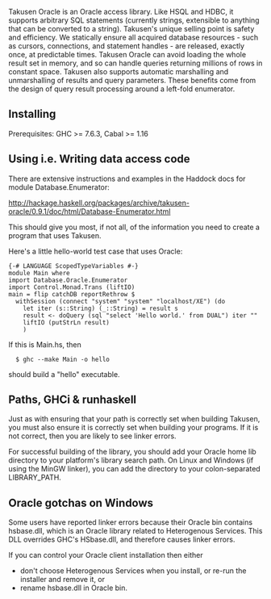 Takusen Oracle is an Oracle access library. Like HSQL and HDBC, it supports arbitrary SQL statements (currently strings, extensible to anything that can be converted to a string).  Takusen's unique selling point is safety and efficiency. We statically ensure all acquired database resources - such as cursors, connections, and statement handles - are released, exactly once, at predictable times. Takusen Oracle can avoid loading the whole result set in memory, and so can handle queries returning millions of rows in constant space. Takusen also supports automatic marshalling and unmarshalling of results and query parameters. These benefits come from the design of query result processing around a left-fold enumerator.

Installing
----------
Prerequisites: GHC >= 7.6.3, Cabal >= 1.16

Using i.e. Writing data access code
-----------------------------------
There are extensive instructions and examples in the Haddock docs
for module Database.Enumerator:

http://hackage.haskell.org/packages/archive/takusen-oracle/0.9.1/doc/html/Database-Enumerator.html

This should give you most, if not all, of the information you need to
create a program that uses Takusen.

Here's a little hello-world test case that uses Oracle:

```
{-# LANGUAGE ScopedTypeVariables #-}
module Main where
import Database.Oracle.Enumerator
import Control.Monad.Trans (liftIO)
main = flip catchDB reportRethrow $
  withSession (connect "system" "system" "localhost/XE") (do
    let iter (s::String) (_::String) = result s
    result <- doQuery (sql "select 'Hello world.' from DUAL") iter ""
    liftIO (putStrLn result)
    )
```

If this is Main.hs, then
```
  $ ghc --make Main -o hello
```
should build a "hello" executable.


Paths, GHCi & runhaskell
------------------------
Just as with ensuring that your path is correctly set when building Takusen,
you must also ensure it is correctly set when building your programs.
If it is not correct, then you are likely to see linker errors.

For successful building of the library, you should add your Oracle home
lib directory to your platform's library search path. On Linux and
Windows (if using the MinGW linker), you can add the directory to your
colon-separated LIBRARY_PATH.

Oracle gotchas on Windows
-------------------------
Some users have reported linker errors because their Oracle bin contains
hsbase.dll, which is an Oracle library related to Heterogenous Services.
This DLL overrides GHC's HSbase.dll, and therefore causes linker errors.

If you can control your Oracle client installation then either
 - don't choose Heterogenous Services when you install,
   or re-run the installer and remove it, or
 - rename hsbase.dll in Oracle bin.

